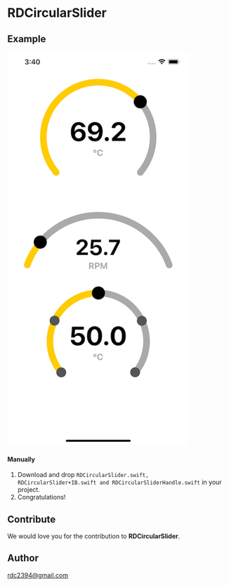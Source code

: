 # RDCircularSlider
## Example
![alt text](https://github.com/romin2394/RDCircularSlider/blob/master/RDCircularSlider/snap1.png)

#### Manually
1. Download and drop ```RDCircularSlider.swift, RDCircularSlider+IB.swift and RDCircularSliderHandle.swift``` in your project.  
2. Congratulations!  

## Contribute

We would love you for the contribution to **RDCircularSlider**.
## Author

rdc2394@gmail.com
